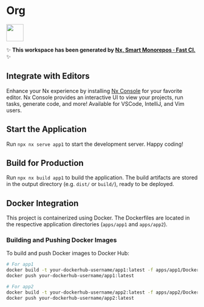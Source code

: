 # Org

<a alt="Nx logo" href="https://nx.dev" target="_blank" rel="noreferrer"><img src="https://raw.githubusercontent.com/nrwl/nx/master/images/nx-logo.png" width="45"></a>

✨ **This workspace has been generated by [Nx, Smart Monorepos · Fast CI.](https://nx.dev)** ✨

## Integrate with Editors

Enhance your Nx experience by installing [Nx Console](https://nx.dev/nx-console) for your favorite editor. Nx Console provides an interactive UI to view your projects, run tasks, generate code, and more! Available for VSCode, IntelliJ, and Vim users.

## Start the Application

Run `npx nx serve app1` to start the development server. Happy coding!

## Build for Production

Run `npx nx build app1` to build the application. The build artifacts are stored in the output directory (e.g. `dist/` or `build/`), ready to be deployed.

## Docker Integration

This project is containerized using Docker. The Dockerfiles are located in the respective application directories (`apps/app1` and `apps/app2`).

### Building and Pushing Docker Images

To build and push Docker images to Docker Hub:

```bash
# For app1
docker build -t your-dockerhub-username/app1:latest -f apps/app1/Dockerfile .
docker push your-dockerhub-username/app1:latest

# For app2
docker build -t your-dockerhub-username/app2:latest -f apps/app2/Dockerfile .
docker push your-dockerhub-username/app2:latest
